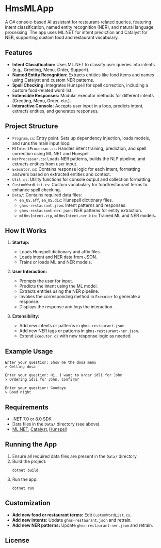 # HmsMLApp

A C# console-based AI assistant for restaurant-related queries, featuring intent classification, named entity recognition (NER), and natural language processing. The app uses ML.NET for intent prediction and Catalyst for NER, supporting custom food and restaurant vocabulary.

## Features

- **Intent Classification:** Uses ML.NET to classify user queries into intents (e.g., Greeting, Menu, Order, Support).
- **Named Entity Recognition:** Extracts entities like food items and names using Catalyst and custom NER patterns.
- **Spell Checking:** Integrates Hunspell for spell correction, including a custom food-related word list.
- **Extensible Responses:** Modular executor methods for different intents (Greeting, Menu, Order, etc.).
- **Interactive Console:** Accepts user input in a loop, predicts intent, extracts entities, and generates responses.

## Project Structure

- `Program.cs`: Entry point. Sets up dependency injection, loads models, and runs the main input loop.
- `MlIntentProcessor.cs`: Handles intent training, prediction, and spell correction using ML.NET and Hunspell.
- `NerProcessor.cs`: Loads NER patterns, builds the NLP pipeline, and extracts entities from user input.
- `Executor.cs`: Contains response logic for each intent, formatting answers based on extracted entities and context.
- `Util.cs`: Utility functions for console output and collection formatting.
- `CustomWordList.cs`: Custom vocabulary for food/restaurant terms to enhance spell checking.
- `Data/`: Contains required data files:
  - `en_US.aff`, `en_US.dic`: Hunspell dictionary files.
  - `ghms-restaurant.json`: Intent patterns and responses.
  - `ghms-restaurant-ner.json`: NER patterns for entity extraction.
  - `mlHmsIntent.zip`, `mlHmsIntent.ner.bin`: Trained ML and NER models.

## How It Works

1. **Startup:**  
   - Loads Hunspell dictionary and affix files.
   - Loads intent and NER data from JSON.
   - Trains or loads ML and NER models.

2. **User Interaction:**  
   - Prompts the user for input.
   - Predicts the intent using the ML model.
   - Extracts entities using the NER pipeline.
   - Invokes the corresponding method in `Executor` to generate a response.
   - Displays the response and logs the interaction.

3. **Extensibility:**  
   - Add new intents or patterns in `ghms-restaurant.json`.
   - Add new NER tags or patterns in `ghms-restaurant-ner.json`.
   - Extend `Executor.cs` with new response logic as needed.

## Example Usage

```
Enter your question: Show me the dosa menu
> Getting dosa

Enter your question: Hi, I want to order idli for John
> Ordering idli for John. Confirm?

Enter your question: Goodbye
> Good night
```

## Requirements

- .NET 7.0 or 8.0 SDK
- Data files in the `Data/` directory (see above)
- [ML.NET](https://dotnet.microsoft.com/apps/machinelearning-ai/ml-dotnet), [Catalyst](https://github.com/curiosity-ai/catalyst), [Hunspell](https://github.com/WekanSpell/Hunspell)

## Running the App

1. Ensure all required data files are present in the `Data/` directory.
2. Build the project:
   ```
   dotnet build
   ```
3. Run the app:
   ```
   dotnet run
   ```

## Customization

- **Add new food or restaurant terms:** Edit `CustomWordList.cs`.
- **Add new intents:** Update `ghms-restaurant.json` and retrain.
- **Add new NER patterns:** Update `ghms-restaurant-ner.json` and retrain.

## License
